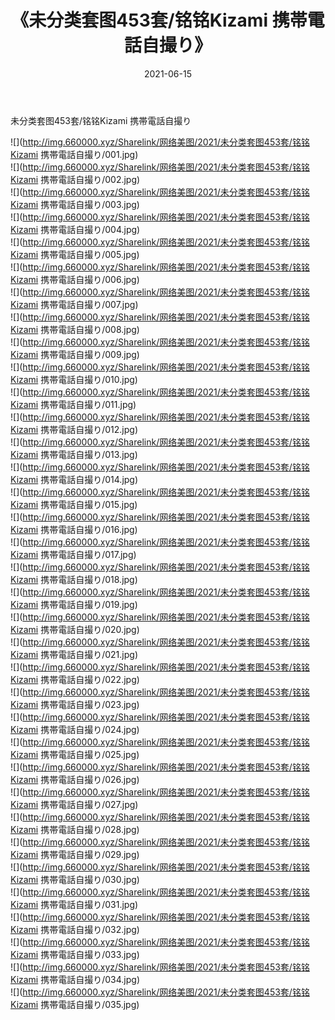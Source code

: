 ﻿---
layout: post
title:  《未分类套图453套/铭铭Kizami 携帯電話自撮り》
date:   2021-06-15
img: http://img.660000.xyz/Sharelink/网络美图/2021/未分类套图453套/铭铭Kizami 携帯電話自撮り/000.jpg
categories: [美女, 清纯, 唯美]
---

未分类套图453套/铭铭Kizami 携帯電話自撮り

 ![](http://img.660000.xyz/Sharelink/网络美图/2021/未分类套图453套/铭铭Kizami 携帯電話自撮り/001.jpg) <br>![](http://img.660000.xyz/Sharelink/网络美图/2021/未分类套图453套/铭铭Kizami 携帯電話自撮り/002.jpg) <br>![](http://img.660000.xyz/Sharelink/网络美图/2021/未分类套图453套/铭铭Kizami 携帯電話自撮り/003.jpg) <br>![](http://img.660000.xyz/Sharelink/网络美图/2021/未分类套图453套/铭铭Kizami 携帯電話自撮り/004.jpg) <br>![](http://img.660000.xyz/Sharelink/网络美图/2021/未分类套图453套/铭铭Kizami 携帯電話自撮り/005.jpg) <br>![](http://img.660000.xyz/Sharelink/网络美图/2021/未分类套图453套/铭铭Kizami 携帯電話自撮り/006.jpg) <br>![](http://img.660000.xyz/Sharelink/网络美图/2021/未分类套图453套/铭铭Kizami 携帯電話自撮り/007.jpg) <br>![](http://img.660000.xyz/Sharelink/网络美图/2021/未分类套图453套/铭铭Kizami 携帯電話自撮り/008.jpg) <br>![](http://img.660000.xyz/Sharelink/网络美图/2021/未分类套图453套/铭铭Kizami 携帯電話自撮り/009.jpg) <br>![](http://img.660000.xyz/Sharelink/网络美图/2021/未分类套图453套/铭铭Kizami 携帯電話自撮り/010.jpg) <br>![](http://img.660000.xyz/Sharelink/网络美图/2021/未分类套图453套/铭铭Kizami 携帯電話自撮り/011.jpg) <br>![](http://img.660000.xyz/Sharelink/网络美图/2021/未分类套图453套/铭铭Kizami 携帯電話自撮り/012.jpg) <br>![](http://img.660000.xyz/Sharelink/网络美图/2021/未分类套图453套/铭铭Kizami 携帯電話自撮り/013.jpg) <br>![](http://img.660000.xyz/Sharelink/网络美图/2021/未分类套图453套/铭铭Kizami 携帯電話自撮り/014.jpg) <br>![](http://img.660000.xyz/Sharelink/网络美图/2021/未分类套图453套/铭铭Kizami 携帯電話自撮り/015.jpg) <br>![](http://img.660000.xyz/Sharelink/网络美图/2021/未分类套图453套/铭铭Kizami 携帯電話自撮り/016.jpg) <br>![](http://img.660000.xyz/Sharelink/网络美图/2021/未分类套图453套/铭铭Kizami 携帯電話自撮り/017.jpg) <br>![](http://img.660000.xyz/Sharelink/网络美图/2021/未分类套图453套/铭铭Kizami 携帯電話自撮り/018.jpg) <br>![](http://img.660000.xyz/Sharelink/网络美图/2021/未分类套图453套/铭铭Kizami 携帯電話自撮り/019.jpg) <br>![](http://img.660000.xyz/Sharelink/网络美图/2021/未分类套图453套/铭铭Kizami 携帯電話自撮り/020.jpg) <br>![](http://img.660000.xyz/Sharelink/网络美图/2021/未分类套图453套/铭铭Kizami 携帯電話自撮り/021.jpg) <br>![](http://img.660000.xyz/Sharelink/网络美图/2021/未分类套图453套/铭铭Kizami 携帯電話自撮り/022.jpg) <br>![](http://img.660000.xyz/Sharelink/网络美图/2021/未分类套图453套/铭铭Kizami 携帯電話自撮り/023.jpg) <br>![](http://img.660000.xyz/Sharelink/网络美图/2021/未分类套图453套/铭铭Kizami 携帯電話自撮り/024.jpg) <br>![](http://img.660000.xyz/Sharelink/网络美图/2021/未分类套图453套/铭铭Kizami 携帯電話自撮り/025.jpg) <br>![](http://img.660000.xyz/Sharelink/网络美图/2021/未分类套图453套/铭铭Kizami 携帯電話自撮り/026.jpg) <br>![](http://img.660000.xyz/Sharelink/网络美图/2021/未分类套图453套/铭铭Kizami 携帯電話自撮り/027.jpg) <br>![](http://img.660000.xyz/Sharelink/网络美图/2021/未分类套图453套/铭铭Kizami 携帯電話自撮り/028.jpg) <br>![](http://img.660000.xyz/Sharelink/网络美图/2021/未分类套图453套/铭铭Kizami 携帯電話自撮り/029.jpg) <br>![](http://img.660000.xyz/Sharelink/网络美图/2021/未分类套图453套/铭铭Kizami 携帯電話自撮り/030.jpg) <br>![](http://img.660000.xyz/Sharelink/网络美图/2021/未分类套图453套/铭铭Kizami 携帯電話自撮り/031.jpg) <br>![](http://img.660000.xyz/Sharelink/网络美图/2021/未分类套图453套/铭铭Kizami 携帯電話自撮り/032.jpg) <br>![](http://img.660000.xyz/Sharelink/网络美图/2021/未分类套图453套/铭铭Kizami 携帯電話自撮り/033.jpg) <br>![](http://img.660000.xyz/Sharelink/网络美图/2021/未分类套图453套/铭铭Kizami 携帯電話自撮り/034.jpg) <br>![](http://img.660000.xyz/Sharelink/网络美图/2021/未分类套图453套/铭铭Kizami 携帯電話自撮り/035.jpg) <br>